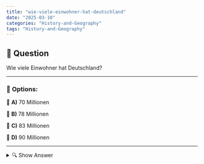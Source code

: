 ```yaml
---
title: "wie-viele-einwohner-hat-deutschland"
date: "2025-03-10"
categories: "History-and-Geography"
tags: "History-and-Geography"
---
```


## 📌 **Question**

Wie viele Einwohner hat Deutschland?



---

### 📝 **Options:**

🔘 **A)** 70 Millionen

🔘 **B)** 78 Millionen

🔘 **C)** 83 Millionen

🔘 **D)** 90 Millionen

---

<details>
  <summary>🔍 Show Answer</summary>

  <p>
💡  <b>Correct Answer:</b>  c
  </p>
  <p>
    📖<b>Explanation:</b>
    Germany, located in Central Europe, is one of the most populous and economically significant countries in the region. Its population plays a crucial role in its workforce, cultural diversity, and political influence within the European Union. Accurate knowledge of Germany's number of inhabitants is essential for understanding its market size, social policies, and demographic trends. This question assesses the respondent's awareness of Germany's current population figures, reflecting recent statistical data up to 2023.
  </p>
</details>
